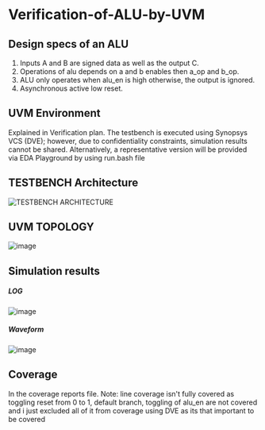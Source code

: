 # Verification-of-ALU-by-UVM
## Design specs of an  ALU
  1) Inputs A and B are signed data as well as the output C.
  2) Operations of alu depends on a and b enables then a_op and b_op.
  3) ALU only operates when alu_en is high otherwise, the output is ignored.
  4) Asynchronous active low reset.
  


## UVM Environment 
 Explained in Verification plan.
 The testbench is executed using Synopsys VCS (DVE); however, due to confidentiality constraints, simulation results cannot be shared. Alternatively, a representative version will be provided via EDA Playground by using run.bash file


## TESTBENCH Architecture 
![TESTBENCH ARCHITECTURE](https://github.com/user-attachments/assets/32c31858-ca99-46ce-bf09-d7734dca5530)


## UVM TOPOLOGY
![image](https://github.com/user-attachments/assets/cccff600-1937-4eb3-82dc-0adc49cb744f)


## Simulation results
  ##### LOG
  ![image](https://github.com/user-attachments/assets/507a55f8-d384-461d-abdd-4740a5a99eeb)

  ##### Waveform 
  ![image](https://github.com/user-attachments/assets/04fec46e-764a-445e-a1ee-8e2f578026a1)


## Coverage 
In the coverage reports file.
Note: line coverage isn't fully covered as toggling reset from 0 to 1, default branch, toggling of alu_en are not covered and i just excluded all of it from coverage using DVE as its that important to be covered




 
